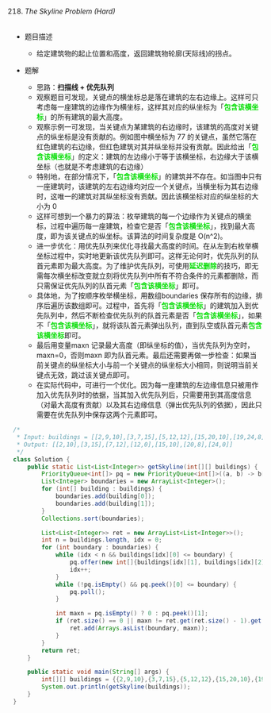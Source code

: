 218. ###### The Skyline Problem (Hard)

- 题目描述
  -  给定建筑物的起止位置和高度，返回建筑物轮廓(天际线)的拐点。

- 题解
  - 思路：**扫描线 + 优先队列**
  - 观察题目可发现，关键点的横坐标总是落在建筑的左右边缘上。这样可只考虑每一座建筑的边缘作为横坐标，这样其对应的纵坐标为「<font color="#00dd00">**包含该横坐标**</font>」的所有建筑的最大高度。
  - 观察示例一可发现，当关键点为某建筑的右边缘时，该建筑的高度对关键点的纵坐标是没有贡献的。例如图中横坐标为 77 的关键点，虽然它落在红色建筑的右边缘，但红色建筑对其并纵坐标并没有贡献。因此给出「<font color="#00dd00">**包含该横坐标**</font>」的定义：建筑的左边缘小于等于该横坐标，右边缘大于该横坐标（也就是不考虑建筑的右边缘）
  - 特别地，在部分情况下，「<font color="#00dd00">**包含该横坐标**</font>」的建筑并不存在。如当图中只有一座建筑时，该建筑的左右边缘均对应一个关键点，当横坐标为其右边缘时，这唯一的建筑对其纵坐标没有贡献。因此该横坐标对应的纵坐标的大小为 0
  - 这样可想到一个暴力的算法：枚举建筑的每一个边缘作为关键点的横坐标，过程中遍历每一座建筑，检查它是否「<font color="#00dd00">**包含该横坐标**</font>」，找到最大高度，即为该关键点的纵坐标。该算法的时间复杂度是 O(n^2)。
  - 进一步优化：用优先队列来优化寻找最大高度的时间。在从左到右枚举横坐标过程中，实时地更新该优先队列即可。这样无论何时，优先队列的队首元素即为最大高度。为了维护优先队列，可使用<font color="#00dd00">**延迟删除**</font>的技巧，即无需每次横坐标改变就立刻将优先队列中所有不符合条件的元素都删除，而只需保证优先队列的队首元素「<font color="#00dd00">**包含该横坐标**</font>」即可。
  - 具体地，为了按顺序枚举横坐标，用数组boundaries 保存所有的边缘，排序后遍历该数组即可。过程中，首先将「<font color="#00dd00">**包含该横坐标**</font>」的建筑加入到优先队列中，然后不断检查优先队列的队首元素是否「<font color="#00dd00">**包含该横坐标**</font>」，如果不「<font color="#00dd00">**包含该横坐标**</font>」，就将该队首元素弹出队列，直到队空或队首元素<font color="#00dd00">**包含该横坐标**</font>即可。
  - 最后用变量maxn 记录最大高度（即纵坐标的值），当优先队列为空时，maxn=0，否则maxn 即为队首元素。最后还需要再做一步检查：如果当前关键点的纵坐标大小与前一个关键点的纵坐标大小相同，则说明当前关键点无效，跳过该关键点即可。
  - 在实际代码中，可进行一个优化。因为每一座建筑的左边缘信息只被用作加入优先队列时的依据，当其加入优先队列后，只需要用到其高度信息（对最大高度有贡献）以及其右边缘信息（弹出优先队列的依据），因此只需要在优先队列中保存这两个元素即可。

```java
/*
 * Input: buildings = [[2,9,10],[3,7,15],[5,12,12],[15,20,10],[19,24,8]]
 * Output: [[2,10],[3,15],[7,12],[12,0],[15,10],[20,8],[24,0]]
 */
class Solution {
    public static List<List<Integer>> getSkyline(int[][] buildings) {
        PriorityQueue<int[]> pq = new PriorityQueue<int[]>((a, b) -> b[1] - a[1]);
        List<Integer> boundaries = new ArrayList<Integer>();
        for (int[] building : buildings) {
            boundaries.add(building[0]);
            boundaries.add(building[1]);
        }
        Collections.sort(boundaries);

        List<List<Integer>> ret = new ArrayList<List<Integer>>();
        int n = buildings.length, idx = 0;
        for (int boundary : boundaries) {
            while (idx < n && buildings[idx][0] <= boundary) {
                pq.offer(new int[]{buildings[idx][1], buildings[idx][2]});
                idx++;
            }
            while (!pq.isEmpty() && pq.peek()[0] <= boundary) {
                pq.poll();
            }

            int maxn = pq.isEmpty() ? 0 : pq.peek()[1];
            if (ret.size() == 0 || maxn != ret.get(ret.size() - 1).get(1)) {
                ret.add(Arrays.asList(boundary, maxn));
            }
        }
        return ret;
    }

    public static void main(String[] args) {
        int[][] buildings = {{2,9,10},{3,7,15},{5,12,12},{15,20,10},{19,24,8}};
        System.out.println(getSkyline(buildings));
    }
}
```

